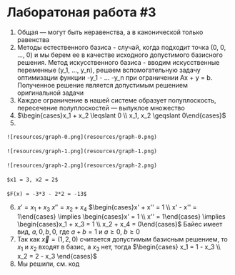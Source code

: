 # Лаборатоная работа #3

1. Общая — могут быть неравенства, а в канонической только равенства
2. Методы естественного базиса - случай, когда подходит точка (0, 0, ..., 0) и мы берем ее в качестве исходного допустимого базисного решения. Метод искусственного базиса - вводим искусственные переменные (y_1, ..., y_n), решаем вспомогательную задачу оптимизации функции -y_1 - ... -y_n при ограничении Ax + y = b. Полученное решение является допустимым решением оригинальной задачи
3. Каждое ограничение в нашей системе образует полуплоскость, пересечение полуплоскостей — выпуклое множество
4. $\begin{cases}x_1 + x_2 \leqslant 0 \\ x_1, x_2 \geqslant 0\end{cases}$
5.

    ![resources/graph-0.png](resources/graph-0.png)

    ![resources/graph-1.png](resources/graph-1.png)

    ![resources/graph-2.png](resources/graph-2.png)

    $x1 = 3, x2 = 2$

    $F(x) = -3*3 - 2*2 = -13$

6. $x' = x_1 + x_3$
$x'' = x_2 + x_4$
$\begin{cases}x' + x'' = 1 \\ x' - x'' = 1\end{cases} \implies \begin{cases}x' = 1 \\ x'' = 1\end{cases} \implies \begin{cases}x_1 + x_3 = 1 \\ x_2 + x_4 = 0\end{cases}$
Байес имеет вид, $a, 0, b, 0$, где $a + b = 1$ и $a \geqslant 0$, $b \geqslant 0$
7. Так как $\vec x = (1, 2, 0)$ считается допустимым базисным решением, то $x_1$ и $x_2$ входят в
базис, а $x_3$ нет, тогда $\begin{cases} x_1 = 1 - x_3 \\ x_2 = 2 - x_3 \end{cases}$
8. Мы решили, см. код
